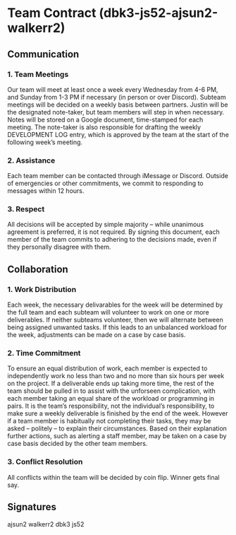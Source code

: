 # Team Contract (dbk3-js52-ajsun2-walkerr2)

## Communication

### 1. Team Meetings 
Our team will meet at least once a week every Wednesday from 4-6 PM, and Sunday from 1-3 PM if 
necessary (in person or over Discord). Subteam meetings will be decided on a weekly basis between 
partners. Justin will be the designated note-taker, but team members will step in when necessary. 
Notes will be stored on a Google document, time-stamped for each meeting. The note-taker is also
responsible for drafting the weekly DEVELOPMENT LOG entry, which is approved by the team at the 
start of the following week’s meeting.
### 2. Assistance 
Each team member can be contacted through iMessage or Discord. Outside of emergencies or other 
commitments, we commit to responding to messages within 12 hours.
### 3. Respect 
All decisions will be accepted by simple majority – while unanimous agreement is preferred,
it is not required. By signing this document, each member of the team commits to adhering
to the decisions made, even if they personally disagree with them.

## Collaboration 
### 1. Work Distribution 
Each week, the necessary delivarables for the week will be determined by the full team and 
each subteam will volunteer to work on one or more deliverables. If neither subteams volunteer, 
then we will alternate between being assigned unwanted tasks. If this leads to an unbalanced 
workload for the week, adjustments can be made on a case by case basis. 
### 2. Time Commitment 
To ensure an equal distribution of work, each member is expected to
independently work no less than two and no more than six hours per week on the project.
If a deliverable ends up taking more time, the rest of the team should be pulled in to assist
with the unforseen complication, with each member taking an equal share of the workload or
programming in pairs. It is the team’s responsibility, not the individual’s responsibility, to
make sure a weekly deliverable is finished by the end of the week.
However if a team member is habitually not completing their tasks, they may be asked –
politely – to explain their circumstances. Based on their explanation further actions, such
as alerting a staff member, may be taken on a case by case basis decided by the other team
members.
### 3. Conflict Resolution 
All conflicts within the team will be decided by coin flip. Winner gets final say.

## Signatures
ajsun2
walkerr2
dbk3
js52
